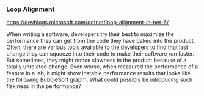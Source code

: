 ﻿### Loop Alignment

https://devblogs.microsoft.com/dotnet/loop-alignment-in-net-6/

When writing a software, developers try their best to maximize the performance they can get from the code they have baked into the product. Often, there are various tools available to the developers to find that last change they can squeeze into their code to make their software run faster. But sometimes, they might notice slowness in the product because of a totally unrelated change. Even worse, when measured the performance of a feature in a lab, it might show instable performance results that looks like the following BubbleSort graph1. What could possibly be introducing such flakiness in the performance?


